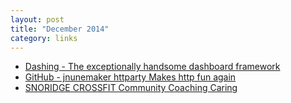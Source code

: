 ```yaml
---
layout: post
title: "December 2014"
category: links
---
```


* [Dashing - The exceptionally handsome dashboard framework](http://shopify.github.com/dashing)
* [GitHub - jnunemaker httparty Makes http fun again](https://github.com/jnunemaker/httparty)
* [SNORIDGE CROSSFIT Community Coaching Caring](http://www.snoridgecrossfit.com)
